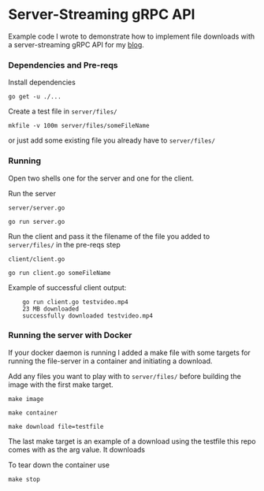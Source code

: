 # Server-Streaming gRPC API

Example code I wrote to demonstrate how to implement file downloads with a server-streaming gRPC API for my [blog](https://farishuskovic.dev/blog/server-streaming/).

### Dependencies and Pre-reqs

Install dependencies

    go get -u ./...

Create a test file in `server/files/`

    mkfile -v 100m server/files/someFileName

or just add some existing file you already have to `server/files/`

### Running

Open two shells one for the server and one for the client.

Run the server

`server/server.go`

    go run server.go

Run the client and pass it the filename of the file you added to `server/files/` in the pre-reqs step

`client/client.go`

    go run client.go someFileName

Example of successful client output:

        go run client.go testvideo.mp4
        23 MB downloaded   
        successfully downloaded testvideo.mp4

### Running the server with Docker

If your docker daemon is running I added a make file with some targets for running the file-server in a container and initiating a download.

Add any files you want to play with to `server/files/` before building the image with the first make target.

    make image

    make container

    make download file=testfile

The last make target is an example of a download using the testfile this repo comes with as the arg value. It downloads

To tear down the container use

    make stop
